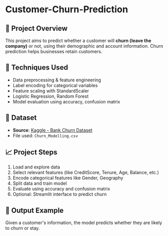 # Customer-Churn-Prediction

## 📌 Project Overview
This project aims to predict whether a customer will **churn (leave the company)** or not, using their demographic and account information. Churn prediction helps businesses retain customers.

## 🧠 Techniques Used
- Data preprocessing & feature engineering
- Label encoding for categorical variables
- Feature scaling with StandardScaler
- Logistic Regression, Random Forest
- Model evaluation using accuracy, confusion matrix

## 📂 Dataset
- **Source**: [Kaggle - Bank Churn Dataset](https://www.kaggle.com/datasets/shantanudhakadd/bank-customer-churn-prediction)
- File used: `Churn_Modelling.csv`

## 📈 Project Steps
1. Load and explore data
2. Select relevant features (like CreditScore, Tenure, Age, Balance, etc.)
3. Encode categorical features like Gender, Geography
4. Split data and train model
5. Evaluate using accuracy and confusion matrix
6. Optional: Streamlit interface to predict churn

## 🧪 Output Example
Given a customer's information, the model predicts whether they are likely to churn or stay.
